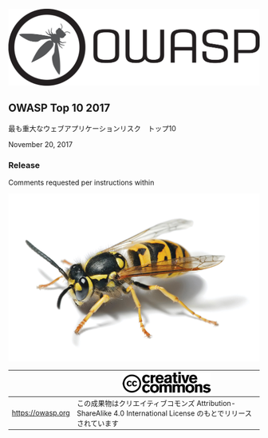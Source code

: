 ![OWASP LOGO](OWASP%20Top%2010/Top10/2017/ja/images/OWASP_logo.png)

## OWASP Top 10 2017

最も重大なウェブアプリケーションリスク　トップ10

November 20, 2017

### Release

Comments requested per instructions within

![WASP Logo URL TBA](OWASP%20Top%2010/Top10/2017/ja/images/front-wasp.png)

|  | ![Creative Commons License Logo](OWASP%20Top%2010/Top10/2017/ja/images/front-cc.png) |
| -- | -- |
| https://owasp.org | この成果物はクリエイティブコモンズ Attribution-ShareAlike 4.0 International License のもとでリリースされています |





